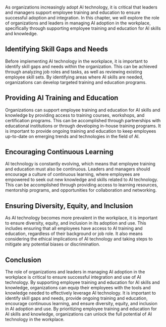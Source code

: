 
As organizations increasingly adopt AI technology, it is critical that leaders and managers support employee training and education to ensure successful adoption and integration. In this chapter, we will explore the role of organizations and leaders in managing AI adoption in the workplace, specifically through supporting employee training and education for AI skills and knowledge.

Identifying Skill Gaps and Needs
--------------------------------

Before implementing AI technology in the workplace, it is important to identify skill gaps and needs within the organization. This can be achieved through analyzing job roles and tasks, as well as reviewing existing employee skill sets. By identifying areas where AI skills are needed, organizations can develop targeted training and education programs.

Providing AI Training and Education
-----------------------------------

Organizations can support employee training and education for AI skills and knowledge by providing access to training courses, workshops, and certification programs. This can be accomplished through partnerships with educational institutions or through developing in-house training programs. It is important to provide ongoing training and education to keep employees up-to-date on emerging trends and technologies in the field of AI.

Encouraging Continuous Learning
-------------------------------

AI technology is constantly evolving, which means that employee training and education must also be continuous. Leaders and managers should encourage a culture of continuous learning, where employees are empowered to seek out new knowledge and skills related to AI technology. This can be accomplished through providing access to learning resources, mentorship programs, and opportunities for collaboration and networking.

Ensuring Diversity, Equity, and Inclusion
-----------------------------------------

As AI technology becomes more prevalent in the workplace, it is important to ensure diversity, equity, and inclusion in its adoption and use. This includes ensuring that all employees have access to AI training and education, regardless of their background or job role. It also means considering the ethical implications of AI technology and taking steps to mitigate any potential biases or discrimination.

Conclusion
----------

The role of organizations and leaders in managing AI adoption in the workplace is critical to ensure successful integration and use of AI technology. By supporting employee training and education for AI skills and knowledge, organizations can equip their employees with the tools and knowledge needed to effectively leverage AI technology. It is important to identify skill gaps and needs, provide ongoing training and education, encourage continuous learning, and ensure diversity, equity, and inclusion in AI adoption and use. By prioritizing employee training and education for AI skills and knowledge, organizations can unlock the full potential of AI technology in the workplace.
